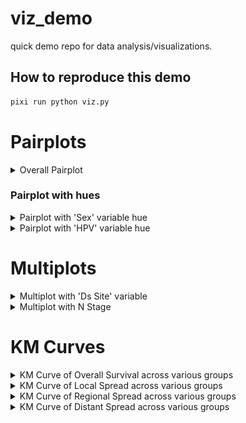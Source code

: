 # viz_demo
quick demo repo for data analysis/visualizations.

## How to reproduce this demo
```bash
pixi run python viz.py
```
# Pairplots
<details>
<summary>
Overall Pairplot
</summary>
<IMG src="https://raw.githubusercontent.com/skim2257/viz_demo/de6d26aedf268bed8614f4716ce953de45e1e717/pairplots/test.png">
</details>

### Pairplot with hues
<details>
<summary>
Pairplot with 'Sex' variable hue
</summary>
<IMG src="https://raw.githubusercontent.com/skim2257/viz_demo/de6d26aedf268bed8614f4716ce953de45e1e717/pairplots/Sex.png">
</details>
<details>
<summary>
Pairplot with 'HPV' variable hue
</summary>
<IMG src="https://raw.githubusercontent.com/skim2257/viz_demo/de6d26aedf268bed8614f4716ce953de45e1e717/pairplots/hpv.png">
</details>


# Multiplots
<details>
<summary>
Multiplot with 'Ds Site' variable
</summary>
<IMG src="https://raw.githubusercontent.com/skim2257/viz_demo/de6d26aedf268bed8614f4716ce953de45e1e717/multiplots/Chemo_multiplots.png">
</details>

<details>
<summary>
Multiplot with N Stage
</summary>
<IMG src="https://raw.githubusercontent.com/skim2257/viz_demo/de6d26aedf268bed8614f4716ce953de45e1e717/multiplots/N_multiplots.png">
</details>

# KM Curves
<details>
<summary>
KM Curve of Overall Survival across various groups
</summary>
<IMG src="https://raw.githubusercontent.com/skim2257/viz_demo/12095a8f88cb927db363d2846d4e22e704ba3a03/km_curves/km_curves_Status%20vs%20tnms.png"> 
</details>

<details>
<summary>
KM Curve of Local Spread across various groups
</summary>
<IMG src="https://raw.githubusercontent.com/skim2257/viz_demo/12095a8f88cb927db363d2846d4e22e704ba3a03/km_curves/km_curves_Local%20vs%20tnms.png"> 
</details>

<details>
<summary>
KM Curve of Regional Spread across various groups
</summary>
<IMG src="https://raw.githubusercontent.com/skim2257/viz_demo/12095a8f88cb927db363d2846d4e22e704ba3a03/km_curves/km_curves_Regional%20vs%20tnms.png"> 
</details>

<details>
<summary>
KM Curve of Distant Spread across various groups
</summary>
<IMG src="https://raw.githubusercontent.com/skim2257/viz_demo/12095a8f88cb927db363d2846d4e22e704ba3a03/km_curves/km_curves_Distant%20vs%20tnms.png"> 
</details>